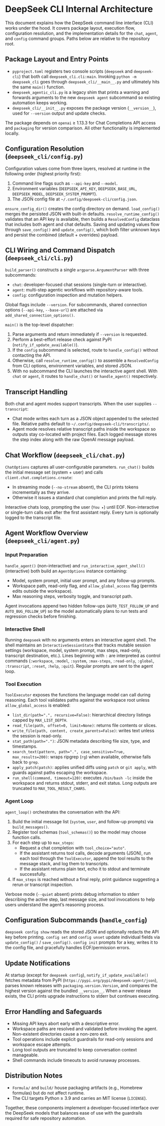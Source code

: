 # DeepSeek CLI Internal Architecture

This document explains how the DeepSeek command line interface (CLI) works under the hood. It covers
package layout, execution flow, configuration resolution, and the implementation details for the
`chat`, `agent`, and `config` command groups. Paths below are relative to the repository root.

## Package Layout and Entry Points
- `pyproject.toml` registers two console scripts (`deepseek` and `deepseek-cli`) that both call
  `deepseek_cli.cli:main`. Invoking `python -m deepseek_cli` goes through `deepseek_cli/__main__.py`
  and ultimately hits the same `main()` function.
- `deepseek_agentic_cli.py` is a legacy shim that prints a warning and forwards arguments to the new
  `deepseek agent` subcommand so existing automation keeps working.
- `deepseek_cli/__init__.py` exposes the package version (`__version__`), used for `--version` output
  and update checks.

The package depends on `openai` ≥ 1.13.3 for Chat Completions API access and `packaging` for version
comparison. All other functionality is implemented locally.

## Configuration Resolution (`deepseek_cli/config.py`)
Configuration values come from three layers, resolved at runtime in the following order (highest
priority first):
1. Command line flags such as `--api-key` and `--model`.
2. Environment variables (`DEEPSEEK_API_KEY`, `DEEPSEEK_BASE_URL`, `DEEPSEEK_MODEL`,
   `DEEPSEEK_SYSTEM_PROMPT`).
3. The JSON config file at `~/.config/deepseek-cli/config.json`.

`ensure_config_dir()` creates the config directory on demand. `load_config()` merges the persisted JSON
with built-in defaults. `resolve_runtime_config()` validates that an API key is available, then builds a
`ResolvedConfig` dataclass that includes both agent and chat defaults. Saving and updating values flow
through `save_config()` and `update_config()`, which both filter unknown keys and persist the combined
(default + overrides) payload.

## CLI Wiring and Command Dispatch (`deepseek_cli/cli.py`)
`build_parser()` constructs a single `argparse.ArgumentParser` with three subcommands:
- `chat`: developer-focused chat sessions (single-turn or interactive).
- `agent`: multi-step agentic workflows with repository-aware tools.
- `config`: configuration inspection and mutation helpers.

Global flags include `--version`. For subcommands, shared connection options (`--api-key`, `--base-url`)
are attached via `add_shared_connection_options()`.

`main()` is the top-level dispatcher:
1. Parse arguments and return immediately if `--version` is requested.
2. Perform a best-effort release check against PyPI (`notify_if_update_available()`).
3. If the `config` subcommand is selected, route to `handle_config()` without contacting the API.
4. Otherwise, call `resolve_runtime_config()` to assemble a `ResolvedConfig` from CLI options,
   environment variables, and stored JSON.
5. With no subcommand the CLI launches the interactive agent shell. With `chat` or `agent`, it routes
   to `handle_chat()` or `handle_agent()` respectively.

## Transcript Handling
Both chat and agent modes support transcripts. When the user supplies `--transcript`:
- Chat mode writes each turn as a JSON object appended to the selected file. Relative paths default to
  `~/.config/deepseek-cli/transcripts/`.
- Agent mode resolves relative transcript paths inside the workspace so outputs stay co-located with
  project files. Each logged message stores the step index along with the raw OpenAI message payload.

## Chat Workflow (`deepseek_cli/chat.py`)
`ChatOptions` captures all user-configurable parameters. `run_chat()` builds the initial message set
(system + user) and calls `client.chat.completions.create`:
- In streaming mode (`--no-stream` absent), the CLI prints tokens incrementally as they arrive.
- Otherwise it issues a standard chat completion and prints the full reply.

Interactive chats loop, prompting the user (`You ▸`) until EOF. Non-interactive or single-turn calls exit
after the first assistant reply. Every turn is optionally logged to the transcript file.

## Agent Workflow Overview (`deepseek_cli/agent.py`)
### Input Preparation
`handle_agent()` (non-interactive) and `run_interactive_agent_shell()` (interactive) both build an
`AgentOptions` instance containing:
- Model, system prompt, initial user prompt, and any follow-up prompts.
- Workspace path, read-only flag, and `allow_global_access` flag (permits edits outside the workspace).
- Max reasoning steps, verbosity toggle, and transcript path.

Agent invocations append two hidden follow-ups (`AUTO_TEST_FOLLOW_UP` and `AUTO_BUG_FOLLOW_UP`) so the
model automatically plans to run tests and regression checks before finishing.

### Interactive Shell
Running `deepseek` with no arguments enters an interactive agent shell. The shell maintains an
`InteractiveSessionState` that tracks mutable session settings (workspace, model, system prompt,
max steps, read-only, transcript destination, etc.). Lines beginning with `:` are interpreted as control
commands (`:workspace`, `:model`, `:system`, `:max-steps`, `:read-only`, `:global`, `:transcript`,
`:reset`, `:help`, `:quit`). Regular prompts are sent to the agent loop.

### Tool Execution
`ToolExecutor` exposes the functions the language model can call during reasoning. Each tool validates
paths against the workspace root unless `allow_global_access` is enabled:
- `list_dir(path=".", recursive=False)`: hierarchical directory listings capped by `MAX_LIST_DEPTH`.
- `read_file(path, offset=0, limit=None)`: returns file contents or slices.
- `write_file(path, content, create_parents=False)`: writes text unless the session is read-only.
- `stat_path(path=".")`: JSON metadata describing file size, type, and timestamps.
- `search_text(pattern, path=".", case_sensitive=True, max_results=200)`: wraps ripgrep (`rg`) when
  available, otherwise falls back to `grep`.
- `apply_patch(patch)`: applies unified diffs using `patch` or `git apply`, with guards against paths
  escaping the workspace.
- `run_shell(command, timeout=120)`: executes `/bin/bash -lc` inside the workspace and returns stdout,
  stderr, and exit status. Long outputs are truncated to `MAX_TOOL_RESULT_CHARS`.

### Agent Loop
`agent_loop()` orchestrates the conversation with the API:
1. Build the initial message list (`system`, `user`, and follow-up prompts) via `build_messages()`.
2. Register tool schemas (`tool_schemas()`) so the model may choose function calls.
3. For each step up to `max_steps`:
   - Request a chat completion with `tool_choice="auto"`.
   - If the assistant returns tool calls, decode arguments (JSON), run each tool through the
     `ToolExecutor`, append the tool results to the message stack, and log them to transcripts.
   - If the assistant returns plain text, echo it to stdout and terminate successfully.
4. If `max_steps` is reached without a final reply, print guidance suggesting a rerun or transcript
   inspection.

Verbose mode (`--quiet` absent) prints debug information to stderr describing the active step, last
message size, and tool invocations to help users understand the agent’s reasoning process.

## Configuration Subcommands (`handle_config`)
`deepseek config show` reads the stored JSON and optionally redacts the API key before printing.
`config set` and `config unset` update individual fields via `update_config()` / `save_config()`.
`config init` prompts for a key, writes it to the config file, and gracefully handles EOF/permission
errors.

## Update Notifications
At startup (except for `deepseek config`), `notify_if_update_available()` fetches metadata from PyPI
(`https://pypi.org/pypi/deepseek-agent/json`), parses known releases with `packaging.version.Version`,
and compares the highest version against the bundled `__version__`. When a newer release exists, the CLI
prints upgrade instructions to stderr but continues executing.

## Error Handling and Safeguards
- Missing API keys abort early with a descriptive error.
- Workspace paths are resolved and validated before invoking the agent. Non-existent directories cause a
  non-zero exit.
- Tool operations include explicit guardrails for read-only sessions and workspace escape attempts.
- Long tool outputs are truncated to keep conversation context manageable.
- Shell commands include timeouts to avoid runaway processes.

## Distribution Notes
- `Formula/` and `build/` house packaging artifacts (e.g., Homebrew formulas) but do not affect runtime.
- The CLI targets Python ≥ 3.9 and carries an MIT license (`LICENSE`).

Together, these components implement a developer-focused interface over the DeepSeek models that
balances ease of use with the guardrails required for safe repository automation.
